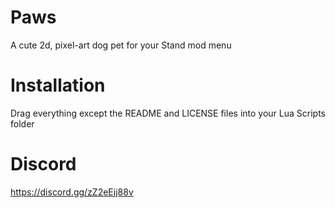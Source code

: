 # Paws
 A cute 2d, pixel-art dog pet for your Stand mod menu

# Installation
Drag everything except the README and LICENSE files into your Lua Scripts folder

# Discord
https://discord.gg/zZ2eEjj88v

